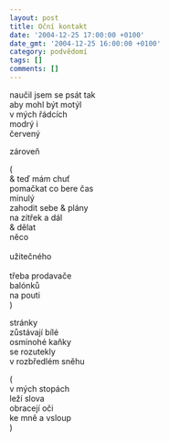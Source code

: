 ```yaml
---
layout: post
title: Oční kontakt
date: '2004-12-25 17:00:00 +0100'
date_gmt: '2004-12-25 16:00:00 +0100'
category: podvědomí
tags: []
comments: []
---
```


<p>naučil jsem se psát tak<br>aby mohl být motýl<br>v mých řádcích<br>modrý i<br>červený</p>
<p>zároveň</p>
<p class="odsazeny">	(<br>	& teď mám chuť<br>	pomačkat co bere čas<br>	minulý<br>	zahodit sebe & plány<br>	na zítřek a dál<br>	& dělat<br>	něco<br><br>	užitečného<br><br>	třeba prodavače<br>	balónků<br>	na pouti<br>	)</p>
<p>stránky<br>zůstávají bílé<br>osminohé kaňky<br>se rozutekly<br>v rozbředlém sněhu</p>
<p class="odsazeny">(<br>	v mých stopách<br>	leží slova<br>	obracejí oči<br>	ke mně a vsloup<br>	)</p>
